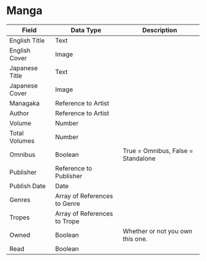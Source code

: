 # Manga

| Field          | Data Type                    | Description                        |
| -------------- | ---------------------------- | ---------------------------------- |
| English Title  | Text                         |                                    |
| English Cover  | Image                        |                                    |
| Japanese Title | Text                         |                                    |
| Japanese Cover | Image                        |                                    |
| Managaka       | Reference to Artist          |                                    |
| Author         | Reference to Artist          |                                    |
| Volume         | Number                       |                                    |
| Total Volumes  | Number                       |                                    |
| Omnibus        | Boolean                      | True = Omnibus, False = Standalone |
| Publisher      | Reference to Publisher       |                                    |
| Publish Date   | Date                         |                                    |
| Genres         | Array of References to Genre |                                    |
| Tropes         | Array of References to Trope |                                    |
| Owned          | Boolean                      | Whether or not you own this one.   |
| Read           | Boolean                      |                                    |

